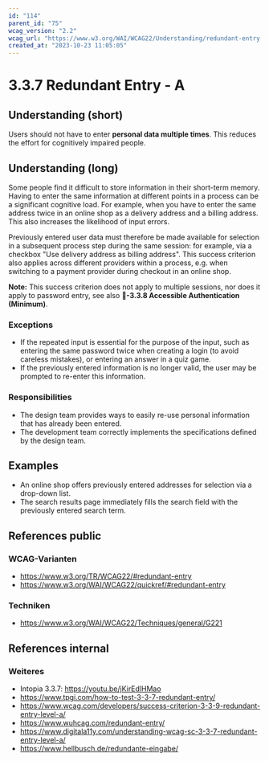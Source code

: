 ```yaml
---
id: "114"
parent_id: "75"
wcag_version: "2.2"
wcag_url: "https://www.w3.org/WAI/WCAG22/Understanding/redundant-entry.html"
created_at: "2023-10-23 11:05:05"
---
```


# 3.3.7 Redundant Entry - A

## Understanding (short)

Users should not have to enter **personal data multiple times**. This reduces the effort for cognitively impaired people.

## Understanding (long)

Some people find it difficult to store information in their short-term memory. Having to enter the same information at different points in a process can be a significant cognitive load. For example, when you have to enter the same address twice in an online shop as a delivery address and a billing address. This also increases the likelihood of input errors.

Previously entered user data must therefore be made available for selection in a subsequent process step during the same session: for example, via a checkbox "Use delivery address as billing address". This success criterion also applies across different providers within a process, e.g. when switching to a payment provider during checkout in an online shop.

**Note:** This success criterion does not apply to multiple sessions, nor does it apply to password entry, see also **📜-3.3.8 Accessible Authentication (Minimum)**.

### Exceptions

- If the repeated input is essential for the purpose of the input, such as entering the same password twice when creating a login (to avoid careless mistakes), or entering an answer in a quiz game.
- If the previously entered information is no longer valid, the user may be prompted to re-enter this information.

### Responsibilities

- The design team provides ways to easily re-use personal information that has already been entered.
- The development team correctly implements the specifications defined by the design team.

## Examples

- An online shop offers previously entered addresses for selection via a drop-down list.
- The search results page immediately fills the search field with the previously entered search term.

## References public

### WCAG-Varianten
- <https://www.w3.org/TR/WCAG22/#redundant-entry>
- <https://www.w3.org/WAI/WCAG22/quickref/#redundant-entry>

### Techniken
- <https://www.w3.org/WAI/WCAG22/Techniques/general/G221>

## References internal

### Weiteres

- Intopia 3.3.7: <https://youtu.be/jKirEdlHMao>
- <https://www.tpgi.com/how-to-test-3-3-7-redundant-entry/>
- <https://www.wcag.com/developers/success-criterion-3-3-9-redundant-entry-level-a/>
- <https://www.wuhcag.com/redundant-entry/>
- <https://www.digitala11y.com/understanding-wcag-sc-3-3-7-redundant-entry-level-a/>
- <https://www.hellbusch.de/redundante-eingabe/>